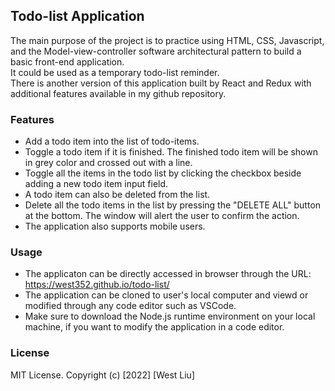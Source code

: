 ## Todo-list Application
The main purpose of the project is to practice using HTML, CSS, Javascript, and the Model-view-controller software architectural pattern to build a basic front-end application.  
It could be used as a temporary todo-list reminder.  
There is another version of this application built by React and Redux with additional features available in my github repository.  

### Features
- Add a todo item into the list of todo-items.
- Toggle a todo item if it is finished. The finished todo item will be shown in grey color and crossed out with a line.
- Toggle all the items in the todo list by clicking the checkbox beside adding a new todo item input field.
- A todo item can also be deleted from the list.
- Delete all the todo items in the list by pressing the "DELETE ALL" button at the bottom. The window will alert the user to confirm the action.
- The application also supports mobile users. 

### Usage
- The applicaton can be directly accessed in browser through the URL: https://west352.github.io/todo-list/
- The application can be cloned to user's local computer and viewd or modified through any code editor such as VSCode.
- Make sure to download the Node.js runtime environment on your local machine, if you want to modify the application in a code editor.

### License
MIT License. Copyright (c) [2022] [West Liu]
